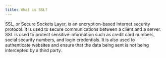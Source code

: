 ```yaml
---
title: What is SSL?
---
```


SSL, or Secure Sockets Layer, is an encryption-based Internet security protocol. It is used to secure communications between a client and a server. SSL is used to protect sensitive information such as credit card numbers, social security numbers, and login credentials. It is also used to authenticate websites and ensure that the data being sent is not being intercepted by a third party.
